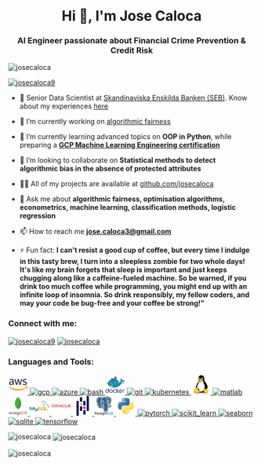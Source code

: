 <h1 align="center">Hi 👋, I'm Jose Caloca</h1>
<h3 align="center">AI Engineer passionate about Financial Crime Prevention & Credit Risk</h3>

<p align="left"> <img src="https://komarev.com/ghpvc/?username=josecaloca&label=Profile%20views&color=0e75b6&style=flat" alt="josecaloca" /> </p>


<p align="left"> <a href="https://twitter.com/josecaloca9" target="blank"><img src="https://img.shields.io/twitter/follow/josecaloca9?logo=twitter&style=for-the-badge" alt="josecaloca9" /></a> </p>

- 📄  Senior Data Scientist at [Skandinaviska Enskilda Banken (SEB)](https://sebgroup.com/). Know about my experiences [here](https://www.linkedin.com/in/josecaloca/)

- 🔭 I’m currently working on [algorithmic fairness](https://github.com/josecaloca/algorithmic-fairness)

- 🌱 I’m currently learning advanced topics on **OOP in Python**, while preparing a **[GCP Machine Learning Engineering certification](https://www.cloudskillsboost.google/paths/17)**

- 👯 I’m looking to collaborate on **Statistical methods to detect algorithmic bias in the absence of protected attributes**

- 👨‍💻 All of my projects are available at [github.com/josecaloca](github.com/josecaloca)

- 💬 Ask me about **algorithmic fairness, optimisation algorithms, econometrics, machine learning, classification methods, logistic regression**

- 📫 How to reach me **jose.caloca3@gmail.com**

- ⚡ Fun fact: **I can't resist a good cup of coffee, but every time I indulge in this tasty brew, I turn into a sleepless zombie for two whole days! It's like my brain forgets that sleep is important and just keeps chugging along like a caffeine-fueled machine. So be warned, if you drink too much coffee while programming, you might end up with an infinite loop of insomnia. So drink responsibly, my fellow coders, and may your code be bug-free and your coffee be strong!"**

<h3 align="left">Connect with me:</h3>
<p align="left">
<a href="https://twitter.com/josecaloca9" target="blank"><img align="center" src="https://raw.githubusercontent.com/rahuldkjain/github-profile-readme-generator/master/src/images/icons/Social/twitter.svg" alt="josecaloca9" height="30" width="40" /></a>
<a href="https://linkedin.com/in/josecaloca" target="blank"><img align="center" src="https://raw.githubusercontent.com/rahuldkjain/github-profile-readme-generator/master/src/images/icons/Social/linked-in-alt.svg" alt="josecaloca" height="30" width="40" /></a>
</p>

<h3 align="left">Languages and Tools:</h3>

<p align="left"> <a href="https://aws.amazon.com" target="_blank" rel="noreferrer"> <img src="https://raw.githubusercontent.com/devicons/devicon/master/icons/amazonwebservices/amazonwebservices-original-wordmark.svg" alt="aws" width="40" height="40"/> </a> <a href="https://cloud.google.com" target="_blank" rel="noreferrer"> <img src="https://www.vectorlogo.zone/logos/google_cloud/google_cloud-icon.svg" alt="gcp" width="40" height="40"/> </a> <a href="https://azure.microsoft.com/en-in/" target="_blank" rel="noreferrer"> <img src="https://www.vectorlogo.zone/logos/microsoft_azure/microsoft_azure-icon.svg" alt="azure" width="40" height="40"/> </a> <a href="https://www.gnu.org/software/bash/" target="_blank" rel="noreferrer"> <img src="https://www.vectorlogo.zone/logos/gnu_bash/gnu_bash-icon.svg" alt="bash" width="40" height="40"/> </a> <a href="https://www.docker.com/" target="_blank" rel="noreferrer"> <img src="https://raw.githubusercontent.com/devicons/devicon/master/icons/docker/docker-original-wordmark.svg" alt="docker" width="40" height="40"/> </a> <a href="https://git-scm.com/" target="_blank" rel="noreferrer"> <img src="https://www.vectorlogo.zone/logos/git-scm/git-scm-icon.svg" alt="git" width="40" height="40"/> </a> <a href="https://kubernetes.io" target="_blank" rel="noreferrer"> <img src="https://www.vectorlogo.zone/logos/kubernetes/kubernetes-icon.svg" alt="kubernetes" width="40" height="40"/> </a> <a href="https://www.linux.org/" target="_blank" rel="noreferrer"> <img src="https://raw.githubusercontent.com/devicons/devicon/master/icons/linux/linux-original.svg" alt="linux" width="40" height="40"/> </a> <a href="https://www.mathworks.com/" target="_blank" rel="noreferrer"> <img src="https://upload.wikimedia.org/wikipedia/commons/2/21/Matlab_Logo.png" alt="matlab" width="40" height="40"/> </a> <a href="https://www.mongodb.com/" target="_blank" rel="noreferrer"> <img src="https://raw.githubusercontent.com/devicons/devicon/master/icons/mongodb/mongodb-original-wordmark.svg" alt="mongodb" width="40" height="40"/> </a> <a href="https://www.mysql.com/" target="_blank" rel="noreferrer"> <img src="https://raw.githubusercontent.com/devicons/devicon/master/icons/mysql/mysql-original-wordmark.svg" alt="mysql" width="40" height="40"/> </a> <a href="https://www.oracle.com/" target="_blank" rel="noreferrer"> <img src="https://raw.githubusercontent.com/devicons/devicon/master/icons/oracle/oracle-original.svg" alt="oracle" width="40" height="40"/> </a> <a href="https://pandas.pydata.org/" target="_blank" rel="noreferrer"> <img src="https://raw.githubusercontent.com/devicons/devicon/2ae2a900d2f041da66e950e4d48052658d850630/icons/pandas/pandas-original.svg" alt="pandas" width="40" height="40"/> </a> <a href="https://www.postgresql.org" target="_blank" rel="noreferrer"> <img src="https://raw.githubusercontent.com/devicons/devicon/master/icons/postgresql/postgresql-original-wordmark.svg" alt="postgresql" width="40" height="40"/> </a> <a href="https://www.python.org" target="_blank" rel="noreferrer"> <img src="https://raw.githubusercontent.com/devicons/devicon/master/icons/python/python-original.svg" alt="python" width="40" height="40"/> </a> <a href="https://pytorch.org/" target="_blank" rel="noreferrer"> <img src="https://www.vectorlogo.zone/logos/pytorch/pytorch-icon.svg" alt="pytorch" width="40" height="40"/> </a> <a href="https://scikit-learn.org/" target="_blank" rel="noreferrer"> <img src="https://upload.wikimedia.org/wikipedia/commons/0/05/Scikit_learn_logo_small.svg" alt="scikit_learn" width="40" height="40"/> </a> <a href="https://seaborn.pydata.org/" target="_blank" rel="noreferrer"> <img src="https://seaborn.pydata.org/_images/logo-mark-lightbg.svg" alt="seaborn" width="40" height="40"/> </a> <a href="https://www.sqlite.org/" target="_blank" rel="noreferrer"> <img src="https://www.vectorlogo.zone/logos/sqlite/sqlite-icon.svg" alt="sqlite" width="40" height="40"/> </a> <a href="https://www.tensorflow.org" target="_blank" rel="noreferrer"> <img src="https://www.vectorlogo.zone/logos/tensorflow/tensorflow-icon.svg" alt="tensorflow" width="40" height="40"/> </a> </p>

<p><img align="left" src="https://github-readme-stats.vercel.app/api/top-langs?username=josecaloca&show_icons=true&locale=en&layout=compact" alt="josecaloca" /></p>

<p>&nbsp;<img align="center" src="https://github-readme-stats.vercel.app/api?username=josecaloca&show_icons=true&locale=en" alt="josecaloca" /></p>

<p><img align="center" src="https://github-readme-streak-stats.herokuapp.com/?user=josecaloca&" alt="josecaloca" /></p>

